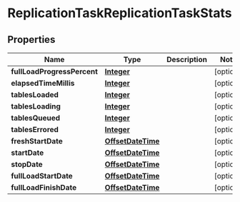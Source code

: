 

# ReplicationTaskReplicationTaskStats


## Properties

| Name | Type | Description | Notes |
|------------ | ------------- | ------------- | -------------|
|**fullLoadProgressPercent** | [**Integer**](Integer.md) |  |  [optional] |
|**elapsedTimeMillis** | [**Integer**](Integer.md) |  |  [optional] |
|**tablesLoaded** | [**Integer**](Integer.md) |  |  [optional] |
|**tablesLoading** | [**Integer**](Integer.md) |  |  [optional] |
|**tablesQueued** | [**Integer**](Integer.md) |  |  [optional] |
|**tablesErrored** | [**Integer**](Integer.md) |  |  [optional] |
|**freshStartDate** | [**OffsetDateTime**](OffsetDateTime.md) |  |  [optional] |
|**startDate** | [**OffsetDateTime**](OffsetDateTime.md) |  |  [optional] |
|**stopDate** | [**OffsetDateTime**](OffsetDateTime.md) |  |  [optional] |
|**fullLoadStartDate** | [**OffsetDateTime**](OffsetDateTime.md) |  |  [optional] |
|**fullLoadFinishDate** | [**OffsetDateTime**](OffsetDateTime.md) |  |  [optional] |



